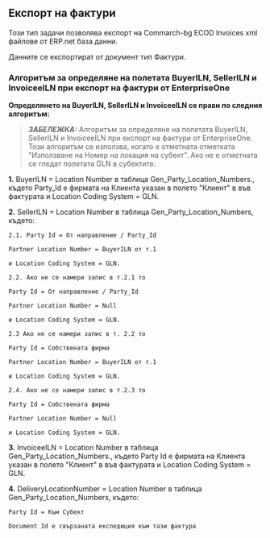 ## Експорт на фактури

Този тип задачи позволява експорт на Commarch-bg ECOD Invoices xml файлове от ERP.net база данни.

Данните се експортират от документ тип Фактури.

### Алгоритъм за определяне на полетата BuyerILN, SellerILN и InvoiceeILN при експорт на фактури от EnterpriseOne

**Определянето на BuyerILN, SellerILN и InvoiceeILN се прави по следния алгоритъм:**

> **_ЗАБЕЛЕЖКА:_** Алгоритъм за определяне на полетата BuyerILN, SellerILN и InvoiceeILN при експорт на фактури от EnterpriseOne.  Този алгоритъм се използва, когато е отметната отметката "Използване на Номер на локация на субект". Ако не е отметната се гледат полетата GLN в субектите.

**1.** BuyerILN = Location Number в таблица Gen_Party_Location_Numbers., където Party_Id е фирмата на Клиента указан в полето "Клиент" в във фактурата и Location Coding System = GLN.

**2.** SellerILN = Location Number в таблица Gen_Party_Location_Numbers, където:

    2.1. Party Id = От направление / Party_Id

    Partner Location Number = BuyerILN от т.1

    и Location Coding System = GLN.

    2.2. Ако не се намери запис в т.2.1 то

    Party Id = От направление / Party_Id

    Partner Location Number = Null

    и Location Coding System = GLN.

    2.3 Ако не се намери запис в т. 2.2 то

    Party Id = Собствената фирма

    Partner Location Number = BuyerILN от т.1

    и Location Coding System = GLN.

    2.4. Ако не се намери запис в т.2.3 то

    Party Id = Собствената фирма

    Partner Location Number = Null

    и Location Coding System = GLN.

**3.** InvoiceeILN = Location Number в таблица Gen_Party_Location_Numbers., където Party Id е фирмата на Клиента указан в полето "Клиент" в във фактурата и Location Coding System = GLN.

**4.** DeliveryLocationNumber = Location Number в таблица Gen_Party_Location_Numbers, където:

    Party Id = Към Субект

    Document Id е свързаната експедиция към тази фактура
